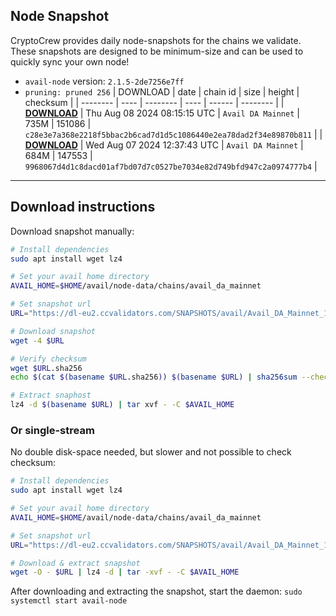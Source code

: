 ## Node Snapshot
CryptoCrew provides daily node-snapshots for the chains we validate. These snapshots are designed to be minimum-size and can be used to quickly sync your own node!  

- `avail-node` version: `2.1.5-2de7256e7ff`
- `pruning: pruned 256`
| DOWNLOAD | date | chain id | size | height | checksum |
| -------- | ---- | -------- | ---- | ------ | -------- |
| **[DOWNLOAD](https://dl-eu2.ccvalidators.com/SNAPSHOTS/avail/Avail_DA_Mainnet_151086.tar.lz4)** | Thu Aug 08 2024 08:15:15 UTC | `Avail DA Mainnet` | 735M | 151086 | `c28e3e7a368e2218f5bbac2b6cad7d1d5c1086440e2ea78dad2f34e89870b811` |
| **[DOWNLOAD](https://dl-eu2.ccvalidators.com/SNAPSHOTS/avail/Avail_DA_Mainnet_147553.tar.lz4)** | Wed Aug 07 2024 12:37:43 UTC | `Avail DA Mainnet` | 684M | 147553 | `9968067d4d1c8dacd01af7bd07d7c0527be7034e82d749bfd947c2a0974777b4` |
---

## Download instructions
Download snapshot manually:
```sh
# Install dependencies
sudo apt install wget lz4

# Set your avail home directory
AVAIL_HOME=$HOME/avail/node-data/chains/avail_da_mainnet

# Set snapshot url
URL="https://dl-eu2.ccvalidators.com/SNAPSHOTS/avail/Avail_DA_Mainnet_151086.tar.lz4"

# Download snapshot
wget -4 $URL

# Verify checksum
wget $URL.sha256
echo $(cat $(basename $URL.sha256)) $(basename $URL) | sha256sum --check

# Extract snaphost
lz4 -d $(basename $URL) | tar xvf - -C $AVAIL_HOME
```

### Or single-stream
No double disk-space needed, but slower and not possible to check checksum:
```sh
# Install dependencies
sudo apt install wget lz4

# Set your avail home directory
AVAIL_HOME=$HOME/avail/node-data/chains/avail_da_mainnet

# Set snapshot url
URL="https://dl-eu2.ccvalidators.com/SNAPSHOTS/avail/Avail_DA_Mainnet_151086.tar.lz4"

# Download & extract snapshot
wget -O - $URL | lz4 -d | tar -xvf - -C $AVAIL_HOME
```

After downloading and extracting the snapshot, start the daemon: `sudo systemctl start avail-node`
